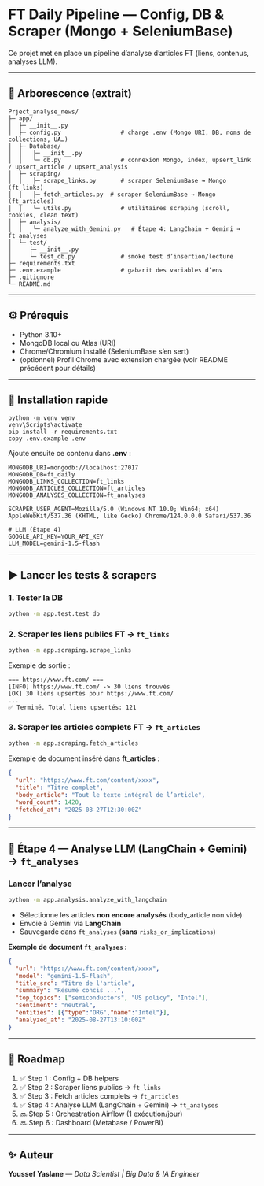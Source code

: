 # FT Daily Pipeline — Config, DB & Scraper (Mongo + SeleniumBase)

Ce projet met en place un pipeline d’analyse d’articles FT (liens, contenus, analyses LLM). 

---

## 📂 Arborescence (extrait)
```
Prject_analyse_news/
├─ app/
│  ├─ __init__.py
│  ├─ config.py                 # charge .env (Mongo URI, DB, noms de collections, UA…)
│  ├─ Database/
│  │   ├─ __init__.py
│  │   └─ db.py                 # connexion Mongo, index, upsert_link / upsert_article / upsert_analysis
│  ├─ scraping/
│  │   ├─ scrape_links.py       # scraper SeleniumBase → Mongo (ft_links)
│  │   ├─ fetch_articles.py  # scraper SeleniumBase → Mongo (ft_articles)
│  │   └─ utils.py              # utilitaires scraping (scroll, cookies, clean text)
│  ├─ analysis/
│  │   └─ analyze_with_Gemini.py   # Étape 4: LangChain + Gemini → ft_analyses
│  └─ test/
│     ├─ __init__.py
│     └─ test_db.py             # smoke test d’insertion/lecture
├─ requirements.txt
├─ .env.example                 # gabarit des variables d’env
├─ .gitignore
└─ README.md
```

---

## ⚙️ Prérequis
- Python 3.10+
- MongoDB local ou Atlas (URI)
- Chrome/Chromium installé (SeleniumBase s’en sert)
- (optionnel) Profil Chrome avec extension chargée (voir README précédent pour détails)

---

## 🚀 Installation rapide 
```
python -m venv venv
venv\Scripts\activate
pip install -r requirements.txt
copy .env.example .env
```

Ajoute ensuite ce contenu dans **.env** :
```env
MONGODB_URI=mongodb://localhost:27017
MONGODB_DB=ft_daily
MONGODB_LINKS_COLLECTION=ft_links
MONGODB_ARTICLES_COLLECTION=ft_articles
MONGODB_ANALYSES_COLLECTION=ft_analyses

SCRAPER_USER_AGENT=Mozilla/5.0 (Windows NT 10.0; Win64; x64) AppleWebKit/537.36 (KHTML, like Gecko) Chrome/124.0.0.0 Safari/537.36

# LLM (Étape 4)
GOOGLE_API_KEY=YOUR_API_KEY
LLM_MODEL=gemini-1.5-flash
```

---

## ▶️ Lancer les tests & scrapers

### 1. Tester la DB
```bash
python -m app.test.test_db
```

### 2. Scraper les liens publics FT → `ft_links`
```bash
python -m app.scraping.scrape_links
```
Exemple de sortie :
```
=== https://www.ft.com/ ===
[INFO] https://www.ft.com/ -> 30 liens trouvés
[OK] 30 liens upsertés pour https://www.ft.com/
...
✅ Terminé. Total liens upsertés: 121
```

### 3. Scraper les articles complets FT → `ft_articles`
```bash
python -m app.scraping.fetch_articles
```
Exemple de document inséré dans **ft_articles** :
```json
{
  "url": "https://www.ft.com/content/xxxx",
  "title": "Titre complet",
  "body_article": "Tout le texte intégral de l’article",
  "word_count": 1420,
  "fetched_at": "2025-08-27T12:30:00Z"
}
```

---

## 🔎 Étape 4 — Analyse LLM (LangChain + Gemini) → `ft_analyses`

### Lancer l’analyse
```bash
python -m app.analysis.analyze_with_langchain
```
- Sélectionne les articles **non encore analysés** (body_article non vide)
- Envoie à Gemini via **LangChain**
- Sauvegarde dans `ft_analyses` (**sans** `risks_or_implications`)

**Exemple de document `ft_analyses` :**
```json
{
  "url": "https://www.ft.com/content/xxxx",
  "model": "gemini-1.5-flash",
  "title_src": "Titre de l'article",
  "summary": "Résumé concis ...",
  "top_topics": ["semiconductors", "US policy", "Intel"],
  "sentiment": "neutral",
  "entities": [{"type":"ORG","name":"Intel"}],
  "analyzed_at": "2025-08-27T13:10:00Z"
}
```
---
## 📌 Roadmap
1. ✅ Step 1 : Config + DB helpers  
2. ✅ Step 2 : Scraper liens publics → `ft_links`  
3. ✅ Step 3 : Fetch articles complets → `ft_articles`  
4. ✅ Step 4 : Analyse LLM (LangChain + Gemini) → `ft_analyses`  
5. 🔜 Step 5 : Orchestration Airflow (1 exécution/jour)  
6. 🔜 Step 6 : Dashboard (Metabase / PowerBI)

---

## ✨ Auteur
**Youssef Yaslane** — *Data Scientist | Big Data & IA Engineer*
